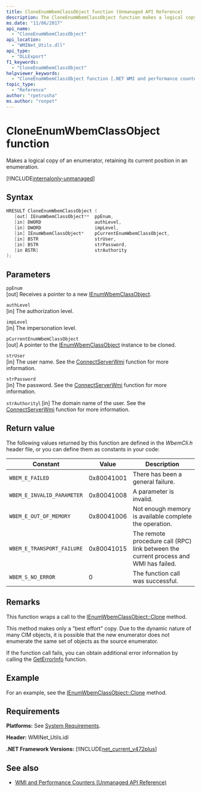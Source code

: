 ```yaml
---
title: CloneEnumWbemClassObject function (Unmanaged API Reference)
description: The CloneEnumWbemClassObject function makes a logical copy of an enumerator.
ms.date: "11/06/2017"
api_name: 
  - "CloneEnumWbemClassObject"
api_location: 
  - "WMINet_Utils.dll"
api_type: 
  - "DLLExport"
f1_keywords: 
  - "CloneEnumWbemClassObject"
helpviewer_keywords: 
  - "CloneEnumWbemClassObject function [.NET WMI and performance counters]"
topic_type: 
  - "Reference"
author: "rpetrusha"
ms.author: "ronpet"
---
```

# CloneEnumWbemClassObject function
Makes a logical copy of an enumerator, retaining its current position in an enumeration.

[!INCLUDE[internalonly-unmanaged](../../../../includes/internalonly-unmanaged.md)]

## Syntax

```cpp
HRESULT CloneEnumWbemClassObject (
   [out] IEnumWbemClassObject**  ppEnum, 
   [in] DWORD                    authLevel,
   [in] DWORD                    impLevel,
   [in] IEnumWbemClassObject*    pCurrentEnumWbemClassObject, 
   [in] BSTR                     strUser,
   [in] BSTR                     strPassword,
   [in BSTR]                     strAuthority 
); 
```

## Parameters

`ppEnum`\
[out] Receives a pointer to a new [IEnumWbemClassObject](/windows/desktop/api/wbemcli/nn-wbemcli-ienumwbemclassobject).

`authLevel`\
[in] The authorization level.

`impLevel`\
[in] The impersonation level.

`pCurrentEnumWbemClassObject`\
[out] A pointer to the [IEnumWbemClassObject](/windows/desktop/api/wbemcli/nn-wbemcli-ienumwbemclassobject) instance to be cloned.

`strUser`\
[in] The user name. See the [ConnectServerWmi](connectserverwmi.md) function for more information.

`strPassword`\
[in] The password. See the [ConnectServerWmi](connectserverwmi.md) function for more information.

`strAuthority`\ 
[in] The domain name of the user. See the [ConnectServerWmi](connectserverwmi.md) function for more information.

## Return value

The following values returned by this function are defined in the *WbemCli.h* header file, or you can define them as constants in your code:

|Constant  |Value  |Description  |
|---------|---------|---------|
| `WBEM_E_FAILED` | 0x80041001 | There has been a general failure. |
| `WBEM_E_INVALID_PARAMETER` | 0x80041008 | A parameter is invalid. |
| `WBEM_E_OUT_OF_MEMORY` | 0x80041006 | Not enough memory is available complete the operation. |
| `WBEM_E_TRANSPORT_FAILURE` | 0x80041015 | The remote procedure call (RPC) link between the current process and WMI has failed. |
| `WBEM_S_NO_ERROR` | 0 | The function call was successful.  |

## Remarks

This function wraps a call to the [IEnumWbemClassObject::Clone](/windows/desktop/api/wbemcli/nf-wbemcli-ienumwbemclassobject-clone) method.

This method makes only a "best effort" copy. Due to the dynamic nature of many CIM objects, it is possible that the new enumerator does not enumerate the same set of objects as the source enumerator.

If the function call fails, you can obtain additional error information by calling the [GetErrorInfo](geterrorinfo.md) function.

## Example

For an example, see the [IEnumWbemClassObject::Clone](/windows/desktop/api/wbemcli/nf-wbemcli-ienumwbemclassobject-clone) method.

## Requirements
 **Platforms:** See [System Requirements](../../get-started/system-requirements.md).

 **Header:** WMINet_Utils.idl

 **.NET Framework Versions:** [!INCLUDE[net_current_v472plus](../../../../includes/net-current-v472plus.md)]

## See also

- [WMI and Performance Counters (Unmanaged API Reference)](index.md)

